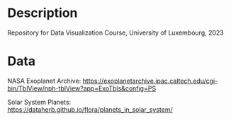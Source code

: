 # Description
Repository for Data Visualization Course, University of Luxembourg, 2023

# Data
NASA Exoplanet Archive:
https://exoplanetarchive.ipac.caltech.edu/cgi-bin/TblView/nph-tblView?app=ExoTbls&config=PS

Solar System Planets:
https://dataherb.github.io/flora/planets_in_solar_system/

